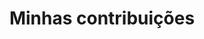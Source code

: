 ---
title: Minhas contribuições
permalink: /minhas-contribuicoes
redirect_to: https://pt.wikinews.org/wiki/Especial:Contribui%C3%A7%C3%B5es/Gabriel_dos_Santos
---